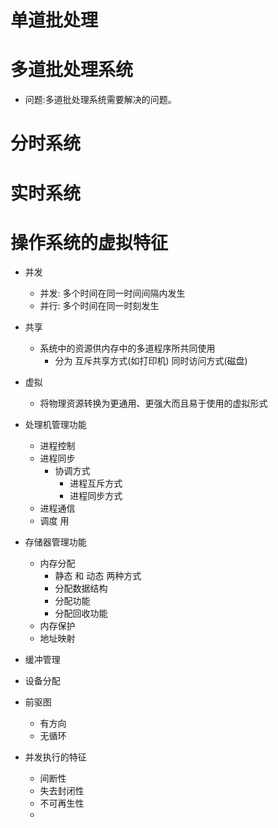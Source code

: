 <!--
 * _______________#########_______________________ 
 * ______________############_____________________ 
 * ______________#############____________________ 
 * _____________##__###########___________________ 
 * ____________###__######_#####__________________ 
 * ____________###_#######___####_________________ 
 * ___________###__##########_####________________ 
 * __________####__###########_####_______________ 
 * ________#####___###########__#####_____________ 
 * _______######___###_########___#####___________ 
 * _______#####___###___########___######_________ 
 * ______######___###__###########___######_______ 
 * _____######___####_##############__######______ 
 * ____#######__#####################_#######_____ 
 * ____#######__##############################____ 
 * ___#######__######_#################_#######___ 
 * ___#######__######_######_#########___######___ 
 * ___#######____##__######___######_____######___ 
 * ___#######________######____#####_____#####____ 
 * ____######________#####_____#####_____####_____ 
 * _____#####________####______#####_____###______ 
 * ______#####______;###________###______#________ 
 * ________##_______####________####______________ 
 * 
 * @Author: 崩布猪
 * @Date: 2024-03-05 14:23:03
 * @LastEditors: 崩布猪
 * @LastEditTime: 2024-03-19 13:43:40
 * @FilePath: \undefinedc:\Users\aki\Documents\课业\操作系统\base.md
 * @Description: 操作系统
 *               老师：刘纪伟
 *               工资 只看前面 如 1.5 -2.5  平时4 期末6
 *               
 -->
# 单道批处理
# 多道批处理系统
- 问题:多道批处理系统需要解决的问题。
# 分时系统

# 实时系统

# 操作系统的虚拟特征
- 并发
  - 并发: 多个时间在同一时间间隔内发生
  - 并行: 多个时间在同一时刻发生
- 共享
  - 系统中的资源供内存中的多道程序所共同使用
    - 分为 互斥共享方式(如打印机) 同时访问方式(磁盘)
- 虚拟
  - 将物理资源转换为更通用、更强大而且易于使用的虚拟形式

- 处理机管理功能
  - 进程控制
  - 进程同步
    - 协调方式
      - 进程互斥方式
      - 进程同步方式
  - 进程通信
  - 调度 用
- 存储器管理功能
  - 内存分配
    - 静态 和 动态 两种方式
    - 分配数据结构
    - 分配功能
    - 分配回收功能
  -  内存保护
  - 地址映射
- 缓冲管理
- 设备分配
- 前驱图
  - 有方向
  - 无循环
- 并发执行的特征
  - 间断性
  - 失去封闭性
  - 不可再生性
  - 